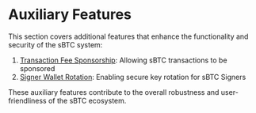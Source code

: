 # Auxiliary Features

This section covers additional features that enhance the functionality and security of the sBTC system:

1. [Transaction Fee Sponsorship](fee-sponsorship.md): Allowing sBTC transactions to be sponsored
2. [Signer Wallet Rotation](signer-wallet-rotation.md): Enabling secure key rotation for sBTC Signers

These auxiliary features contribute to the overall robustness and user-friendliness of the sBTC ecosystem.
